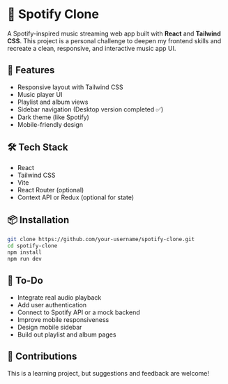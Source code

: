 # 🎿 Spotify Clone

A Spotify-inspired music streaming web app built with **React** and **Tailwind CSS**. This project is a personal challenge to deepen my frontend skills and recreate a clean, responsive, and interactive music app UI.

## 🚀 Features

* Responsive layout with Tailwind CSS
* Music player UI
* Playlist and album views
* Sidebar navigation (Desktop version completed ✅)
* Dark theme (like Spotify)
* Mobile-friendly design

## 🛠 Tech Stack

* React
* Tailwind CSS
* Vite
* React Router (optional)
* Context API or Redux (optional for state)

## 📦 Installation

```bash
git clone https://github.com/your-username/spotify-clone.git
cd spotify-clone
npm install
npm run dev
```

## 🔄 To-Do

* Integrate real audio playback
* Add user authentication
* Connect to Spotify API or a mock backend
* Improve mobile responsiveness
* Design mobile sidebar
* Build out playlist and album pages

## 🤝 Contributions

This is a learning project, but suggestions and feedback are welcome!


